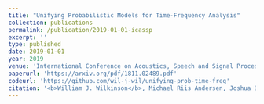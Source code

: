 ```yaml
---
title: "Unifying Probabilistic Models for Time-Frequency Analysis"
collection: publications
permalink: /publication/2019-01-01-icassp
excerpt: ''
type: published
date: 2019-01-01
year: 2019
venue: 'International Conference on Acoustics, Speech and Signal Processing (ICASSP)'
paperurl: 'https://arxiv.org/pdf/1811.02489.pdf'
codeurl: 'https://github.com/wil-j-wil/unifying-prob-time-freq'
citation: '<b>William J. Wilkinson</b>, Michael Riis Andersen, Joshua D. Reiss, Dan Stowell and Arno Solin, <i>Unifying Probabilistic Models for Time-Frequency Analysis</i>, in IEEE International Conference on Acoustics, Speech, and Signal Processing <b>(ICASSP), 2019</b>.'
---
```

